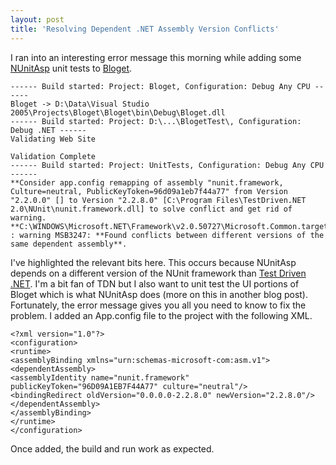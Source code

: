 ```yaml
---
layout: post
title: 'Resolving Dependent .NET Assembly Version Conflicts'
---
```

I ran into an interesting error message this morning while adding some [NUnitAsp](http://nunitasp.sourceforge.net/tutorial/index.html) unit tests to [Bloget](/bloget).

    ------ Build started: Project: Bloget, Configuration: Debug Any CPU ------  
    Bloget -> D:\Data\Visual Studio 2005\Projects\Bloget\Bloget\bin\Debug\Bloget.dll  
    ------ Build started: Project: D:\...\BlogetTest\, Configuration: Debug .NET ------  
    Validating Web Site  
        
    Validation Complete  
    ------ Build started: Project: UnitTests, Configuration: Debug Any CPU ------  
    **Consider app.config remapping of assembly "nunit.framework, Culture=neutral, PublicKeyToken=96d09a1eb7f44a77" from Version "2.2.0.0" [] to Version "2.2.8.0" [C:\Program Files\TestDriven.NET 2.0\NUnit\nunit.framework.dll] to solve conflict and get rid of warning.  
    **C:\WINDOWS\Microsoft.NET\Framework\v2.0.50727\Microsoft.Common.targets : warning MSB3247: **Found conflicts between different versions of the same dependent assembly**.  


I've highlighted the relevant bits here. This occurs because NUnitAsp depends on a different version of the NUnit framework than [Test Driven .NET](http://www.testdriven.net/). I'm a bit fan of TDN but I also want to unit test the UI portions of Bloget which is what NUnitAsp does (more on this in another blog post). Fortunately, the error message gives you all you need to know to fix the problem. I added an App.config file to the project with the following XML.

    <?xml version="1.0"?>  
    <configuration>  
    <runtime>  
    <assemblyBinding xmlns="urn:schemas-microsoft-com:asm.v1">  
    <dependentAssembly>  
    <assemblyIdentity name="nunit.framework" publicKeyToken="96D09A1EB7F44A77" culture="neutral"/>  
    <bindingRedirect oldVersion="0.0.0.0-2.2.8.0" newVersion="2.2.8.0"/>  
    </dependentAssembly>  
    </assemblyBinding>  
    </runtime>  
    </configuration>


Once added, the build and run work as expected.
